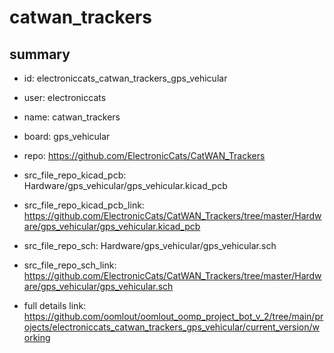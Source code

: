 # catwan_trackers
 
## summary 
* id: electroniccats_catwan_trackers_gps_vehicular
* user: electroniccats
* name: catwan_trackers
* board: gps_vehicular
* repo: https://github.com/ElectronicCats/CatWAN_Trackers
* src_file_repo_kicad_pcb: Hardware/gps_vehicular/gps_vehicular.kicad_pcb
* src_file_repo_kicad_pcb_link: https://github.com/ElectronicCats/CatWAN_Trackers/tree/master/Hardware/gps_vehicular/gps_vehicular.kicad_pcb


* src_file_repo_sch: Hardware/gps_vehicular/gps_vehicular.sch
* src_file_repo_sch_link: https://github.com/ElectronicCats/CatWAN_Trackers/tree/master/Hardware/gps_vehicular/gps_vehicular.sch
* full details link: https://github.com/oomlout/oomlout_oomp_project_bot_v_2/tree/main/projects/electroniccats_catwan_trackers_gps_vehicular/current_version/working  







